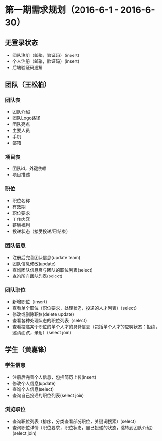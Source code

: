 # 第一期需求规划（2016-6-1 - 2016-6-30）
## 无登录状态
- 团队注册（邮箱，验证码）(insert)
- 个人注册（邮箱，验证码）(insert)
- 后端验证码逻辑

## 团队（王松柏）
### 团队表
  - 团队介绍
  - 团队Logo路径
  - 团队亮点
  - 主要人员
  - 手机
  - 邮箱

### 项目表
  - 团队id，外键依赖
  - 项目描述

### 职位
- 职位名称
- 有效期
- 职位要求
- 工作内容
- 薪酬福利
- 投递状态（接受投递/已结束）


### 团队信息
- 注册后完善团队信息(update team)
- 团队信息修改(update)
- 查询团队信息页与团队的职位列表(select)
- 查询所有团队列表(select)

### 团队职位
- 新增职位（insert）
- 查看单个职位（职位要求，处理状态，投递的人才列表）（select）
- 修改或删除职位(delete update)
- 查看各种处理状态的职位列表（select）
- 查看投递某个职位的单个人才的具体信息（包括单个人才的应聘状态：拒绝，邀请面试，录用）(select join)

## 学生（黄嘉锋）

### 学生信息
- 注册后完善个人信息，包括简历上传(insert)
- 修改个人信息(update)
- 查询个人信息(select)
- 查询自己投递的职位列表(select join)

### 浏览职位
- 查询职位列表（排序，分类查看部分职位，关键词搜索）(select)
- 查询职位详情（职位要求，职位状态，自己投递的状态，跳转到团队介绍）(select join)





